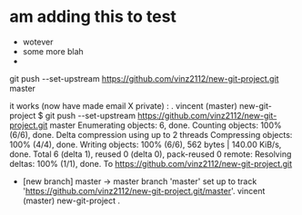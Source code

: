 # am adding this to test
- wotever
- some more blah
- 

git push --set-upstream https://github.com/vinz2112/new-git-project.git master

it works (now have made email X private) :
.
vincent (master) new-git-project
$ git push --set-upstream https://github.com/vinz2112/new-git-project.git master
Enumerating objects: 6, done.
Counting objects: 100% (6/6), done.
Delta compression using up to 2 threads
Compressing objects: 100% (4/4), done.
Writing objects: 100% (6/6), 562 bytes | 140.00 KiB/s, done.
Total 6 (delta 1), reused 0 (delta 0), pack-reused 0
remote: Resolving deltas: 100% (1/1), done.
To https://github.com/vinz2112/new-git-project.git
 * [new branch]      master -> master
branch 'master' set up to track 'https://github.com/vinz2112/new-git-project.git/master'.
vincent (master) new-git-project
.

